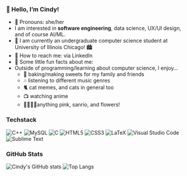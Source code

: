 <h3> 🫶 Hello, I’m Cindy!</h3>

  - 🐻 Pronouns: she/her
  - I am interested in <b>software engineering</b>, data science, UX/UI design, and of course AI/ML.<br/>
  - 🎀 I am currently an undergraduate computer science student at University of Illinois Chicago! 🏙️
  - 🍓 How to reach me: via LinkedIn
  - 🩷 Some little fun facts about me:
  - Outside of programming/learning about computer science,
    I enjoy...
       - 🍰 baking/making sweets for my family and friends
       - 🎶 listening to different music genres
       - 🐈 cat memes, and cats in general too
       - 📺 watching anime
       - 🌺🌻🌸🌼anything pink, sanrio, and flowers!
<h3>Techstack</h3>

![C++](https://img.shields.io/badge/c++-%2300599C.svg?style=for-the-badge&logo=c%2B%2B&logoColor=white)
![MySQL](https://img.shields.io/badge/mysql-4479A1.svg?style=for-the-badge&logo=mysql&logoColor=white)
![C](https://img.shields.io/badge/c-%2300599C.svg?style=for-the-badge&logo=c&logoColor=white)
![HTML5](https://img.shields.io/badge/html5-%23E34F26.svg?style=for-the-badge&logo=html5&logoColor=white)
![CSS3](https://img.shields.io/badge/css3-%231572B6.svg?style=for-the-badge&logo=css3&logoColor=white)
![LaTeX](https://img.shields.io/badge/latex-%23008080.svg?style=for-the-badge&logo=latex&logoColor=white)
![Visual Studio Code](https://img.shields.io/badge/Visual%20Studio%20Code-0078d7.svg?style=for-the-badge&logo=visual-studio-code&logoColor=white)
![Sublime Text](https://img.shields.io/badge/sublime_text-%23575757.svg?style=for-the-badge&logo=sublime-text&logoColor=important)

<h3>GitHub Stats</h3>

<!-- GitHub stats from https://github.com/anuraghazra/github-readme-stats -->
![Cindy's GitHub stats](https://github-readme-stats.vercel.app/api?username=cinmoro&show_icons=true&theme=rose)
![Top Langs](https://github-readme-stats.vercel.app/api/top-langs/?username=cinmoro&hide=makefile&layout=compact&theme=rose)

